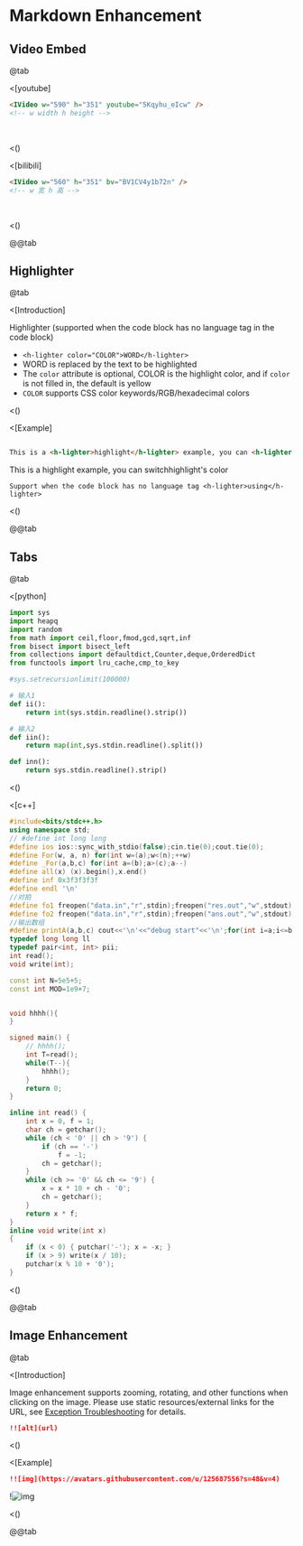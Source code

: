 # Markdown Enhancement

## Video Embed

@tab

<[youtube]

```html
<IVideo w="590" h="351" youtube="5Kqyhu_eIcw" />
<!-- w width h height -->
```

<br/>

<IVideo w="590" h="351" youtube="5Kqyhu_eIcw" />

<()

<[bilibili]

```html
<IVideo w="560" h="351" bv="BV1CV4y1b72n" />
<!-- w 宽 h 高 -->
```
<br/>



<()



@@tab




## Highlighter
@tab

<[Introduction]

Highlighter (supported when the code block has no language tag in the code block)
- `<h-lighter color="COLOR">WORD</h-lighter>`
- WORD is replaced by the text to be highlighted
- The `color` attribute is optional, COLOR is the highlight color, and if `color` is not filled in, the default is yellow
- `COLOR` supports CSS color keywords/RGB/hexadecimal colors

<()

<[Example]

```md

This is a <h-lighter>highlight</h-lighter> example, you can <h-lighter color="pink">switch</h-lighter><h-lighter color="rgb(33, 168, 252,0.6)">highlight</h-lighter>'s <h-lighter color="#dafbe1">color</h-lighter>

```

This is a <h-lighter>highlight</h-lighter> example, you can <h-lighter color="pink">switch</h-lighter><h-lighter color="rgb(33, 168, 252,0.6)">highlight</h-lighter>'s <h-lighter color="#dafbe1">color</h-lighter>

```
Support when the code block has no language tag <h-lighter>using</h-lighter>
```

<()


@@tab




## Tabs
@tab



<[python]

```py
import sys
import heapq
import random
from math import ceil,floor,fmod,gcd,sqrt,inf
from bisect import bisect_left
from collections import defaultdict,Counter,deque,OrderedDict
from functools import lru_cache,cmp_to_key

#sys.setrecursionlimit(100000)

# 输入1
def ii():
    return int(sys.stdin.readline().strip())

# 输入2
def iin():
    return map(int,sys.stdin.readline().split())

def inn():
    return sys.stdin.readline().strip()
```


<()

<[c++]


```cpp
#include<bits/stdc++.h>
using namespace std;
// #define int long long
#define ios ios::sync_with_stdio(false);cin.tie(0);cout.tie(0);
#define For(w, a, n) for(int w=(a);w<(n);++w)
#define _For(a,b,c) for(int a=(b);a>(c);a--)
#define all(x) (x).begin(),x.end()
#define inf 0x3f3f3f3f
#define endl '\n'
//对拍
#define fo1 freopen("data.in","r",stdin);freopen("res.out","w",stdout);
#define fo2 freopen("data.in","r",stdin);freopen("ans.out","w",stdout);
//输出数组
#define printA(a,b,c) cout<<'\n'<<"debug start"<<'\n';for(int i=a;i<=b;i++){cout<<c[i]<<' ';}cout<<'\n'<<"debug over"<<'\n'<<'\n';
typedef long long ll
typedef pair<int, int> pii;
int read();
void write(int);

const int N=5e5+5;
const int MOD=1e9+7;


void hhhh(){
}

signed main() {
    // hhhh();
    int T=read();
    while(T--){
        hhhh();
    }
    return 0;
}

inline int read() {
    int x = 0, f = 1;
    char ch = getchar();
    while (ch < '0' || ch > '9') {
        if (ch == '-')
            f = -1;
        ch = getchar();
    }
    while (ch >= '0' && ch <= '9') {
        x = x * 10 + ch - '0';
        ch = getchar();
    }
    return x * f;
}
inline void write(int x)
{
    if (x < 0) { putchar('-'); x = -x; }
    if (x > 9) write(x / 10);
    putchar(x % 10 + '0');
}
```

<()

@@tab





## Image Enhancement

@tab

<[Introduction]

Image enhancement supports zooming, rotating, and other functions when clicking on the image. Please use static resources/external links for the URL, see [Exception Troubleshooting](./guide.html#problems) for details.
```md
!![alt](url)
```
<()

<[Example]

```md
!![img](https://avatars.githubusercontent.com/u/125687556?s=48&v=4)
```
!![img](https://avatars.githubusercontent.com/u/125687556?s=48&v=4)

<()


@@tab

